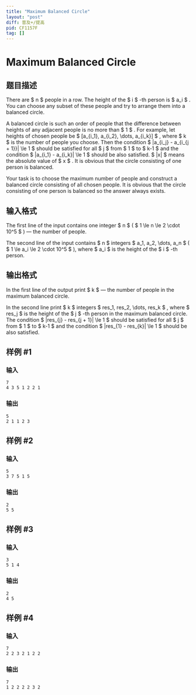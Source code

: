 ```yaml
---
title: "Maximum Balanced Circle"
layout: "post"
diff: 普及+/提高
pid: CF1157F
tag: []
---
```


# Maximum Balanced Circle

## 题目描述

There are $ n $ people in a row. The height of the $ i $ -th person is $ a_i $ . You can choose any subset of these people and try to arrange them into a balanced circle.

A balanced circle is such an order of people that the difference between heights of any adjacent people is no more than $ 1 $ . For example, let heights of chosen people be $ [a_{i_1}, a_{i_2}, \dots, a_{i_k}] $ , where $ k $ is the number of people you choose. Then the condition $ |a_{i_j} - a_{i_{j + 1}}| \le 1 $ should be satisfied for all $ j $ from $ 1 $ to $ k-1 $ and the condition $ |a_{i_1} - a_{i_k}| \le 1 $ should be also satisfied. $ |x| $ means the absolute value of $ x $ . It is obvious that the circle consisting of one person is balanced.

Your task is to choose the maximum number of people and construct a balanced circle consisting of all chosen people. It is obvious that the circle consisting of one person is balanced so the answer always exists.

## 输入格式

The first line of the input contains one integer $ n $ ( $ 1 \le n \le 2 \cdot 10^5 $ ) — the number of people.

The second line of the input contains $ n $ integers $ a_1, a_2, \dots, a_n $ ( $ 1 \le a_i \le 2 \cdot 10^5 $ ), where $ a_i $ is the height of the $ i $ -th person.

## 输出格式

In the first line of the output print $ k $ — the number of people in the maximum balanced circle.

In the second line print $ k $ integers $ res_1, res_2, \dots, res_k $ , where $ res_j $ is the height of the $ j $ -th person in the maximum balanced circle. The condition $ |res_{j} - res_{j + 1}| \le 1 $ should be satisfied for all $ j $ from $ 1 $ to $ k-1 $ and the condition $ |res_{1} - res_{k}| \le 1 $ should be also satisfied.

## 样例 #1

### 输入

```
7
4 3 5 1 2 2 1

```

### 输出

```
5
2 1 1 2 3

```

## 样例 #2

### 输入

```
5
3 7 5 1 5

```

### 输出

```
2
5 5 

```

## 样例 #3

### 输入

```
3
5 1 4

```

### 输出

```
2
4 5 

```

## 样例 #4

### 输入

```
7
2 2 3 2 1 2 2

```

### 输出

```
7
1 2 2 2 2 3 2 

```

